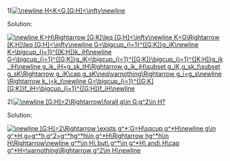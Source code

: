 1)<a href="https://www.codecogs.com/eqnedit.php?latex=\newline&space;H<K<G,[G:H]<\infty\newline" target="_blank"><img src="https://latex.codecogs.com/gif.latex?\newline&space;H<K<G,[G:H]<\infty\newline" title="\newline H<K<G,[G:H]<\infty\newline" /></a>

Solution:

<a href="https://www.codecogs.com/eqnedit.php?latex=\newline&space;K>H\Rightarrow&space;[G:K]\leq&space;[G:H]<\infty\newline&space;K<G\Rightarrow&space;[K:H]\leq&space;[G:H]<\infty\newline&space;G=\bigcup_{i=1}^{[G:K]}g_iK\newline&space;K=\bigcup_{j=1}^{[K:H]}k_jH\newline&space;G=\bigcup_{i=1}^{[G:K]}g_iK=\bigcup_{i=1}^{[G:K]}\bigcup_{j=1}^{[K:H]}g_ik_jH\newline&space;g_ik_jH=g_sk_tH\Rightarrow&space;g_ik_jH\subset&space;g_iK,g_sk_t\subset&space;g_sK\Rightarrow&space;g_iK\cap&space;g_sK\neq\varnothing\Rightarrow&space;g_i=g_s\newline&space;\Rightarrow&space;k_j=k_t\newline&space;G=\bigcup_{i=1}^{[G:K][G:K]}f_iH=\bigcup_{i=1}^{[G:H]}f_iH\newline" target="_blank"><img src="https://latex.codecogs.com/gif.latex?\newline&space;K>H\Rightarrow&space;[G:K]\leq&space;[G:H]<\infty\newline&space;K<G\Rightarrow&space;[K:H]\leq&space;[G:H]<\infty\newline&space;G=\bigcup_{i=1}^{[G:K]}g_iK\newline&space;K=\bigcup_{j=1}^{[K:H]}k_jH\newline&space;G=\bigcup_{i=1}^{[G:K]}g_iK=\bigcup_{i=1}^{[G:K]}\bigcup_{j=1}^{[K:H]}g_ik_jH\newline&space;g_ik_jH=g_sk_tH\Rightarrow&space;g_ik_jH\subset&space;g_iK,g_sk_t\subset&space;g_sK\Rightarrow&space;g_iK\cap&space;g_sK\neq\varnothing\Rightarrow&space;g_i=g_s\newline&space;\Rightarrow&space;k_j=k_t\newline&space;G=\bigcup_{i=1}^{[G:K][G:K]}f_iH=\bigcup_{i=1}^{[G:H]}f_iH\newline" title="\newline K>H\Rightarrow [G:K]\leq [G:H]<\infty\newline K<G\Rightarrow [K:H]\leq [G:H]<\infty\newline G=\bigcup_{i=1}^{[G:K]}g_iK\newline K=\bigcup_{j=1}^{[K:H]}k_jH\newline G=\bigcup_{i=1}^{[G:K]}g_iK=\bigcup_{i=1}^{[G:K]}\bigcup_{j=1}^{[K:H]}g_ik_jH\newline g_ik_jH=g_sk_tH\Rightarrow g_ik_jH\subset g_iK,g_sk_t\subset g_sK\Rightarrow g_iK\cap g_sK\neq\varnothing\Rightarrow g_i=g_s\newline \Rightarrow k_j=k_t\newline G=\bigcup_{i=1}^{[G:K][G:K]}f_iH=\bigcup_{i=1}^{[G:H]}f_iH\newline" /></a>

2)<a href="https://www.codecogs.com/eqnedit.php?latex=\newline&space;[G:H]=2\Rightarrow\forall&space;g\in&space;G:g^2\in&space;H?" target="_blank"><img src="https://latex.codecogs.com/gif.latex?\newline&space;[G:H]=2\Rightarrow\forall&space;g\in&space;G:g^2\in&space;H?" title="\newline [G:H]=2\Rightarrow\forall g\in G:g^2\in H?" /></a>

Solution:

<a href="https://www.codecogs.com/eqnedit.php?latex=\newline&space;[G:H]=2\Rightarrow&space;\exists&space;g^*:G=H\sqcup&space;g^*H\newline&space;g\in&space;g^*H,g=g^*h,g^2=g^*hg^*h\in&space;g^*H\Rightarrow&space;hg^*h\in&space;H\Rightarrow\newline&space;g^*\in&space;H\&space;but\&space;g^*\in&space;g^*H\&space;and\&space;H\cap&space;g^*H=\varnothing\Rightarrow&space;g^2\in&space;H\newline" target="_blank"><img src="https://latex.codecogs.com/gif.latex?\newline&space;[G:H]=2\Rightarrow&space;\exists&space;g^*:G=H\sqcup&space;g^*H\newline&space;g\in&space;g^*H,g=g^*h,g^2=g^*hg^*h\in&space;g^*H\Rightarrow&space;hg^*h\in&space;H\Rightarrow\newline&space;g^*\in&space;H\&space;but\&space;g^*\in&space;g^*H\&space;and\&space;H\cap&space;g^*H=\varnothing\Rightarrow&space;g^2\in&space;H\newline" title="\newline [G:H]=2\Rightarrow \exists g^*:G=H\sqcup g^*H\newline g\in g^*H,g=g^*h,g^2=g^*hg^*h\in g^*H\Rightarrow hg^*h\in H\Rightarrow\newline g^*\in H\ but\ g^*\in g^*H\ and\ H\cap g^*H=\varnothing\Rightarrow g^2\in H\newline" /></a>
